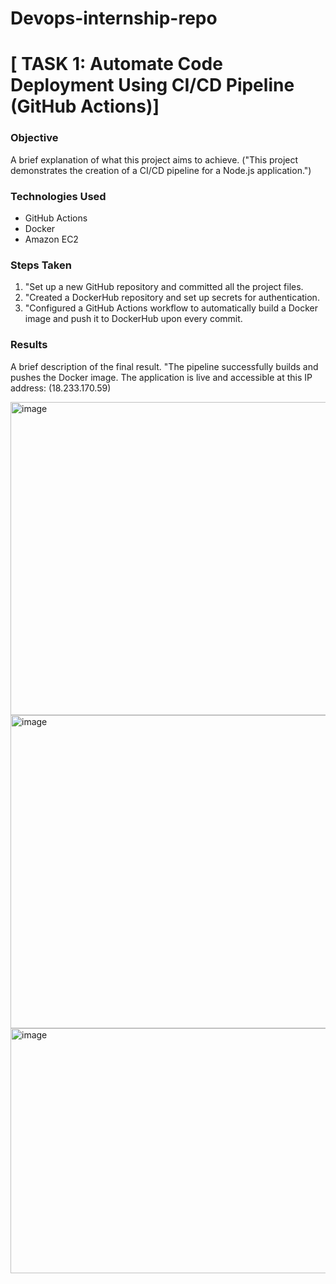 # Devops-internship-repo

# [ TASK 1: Automate Code Deployment Using CI/CD Pipeline (GitHub Actions)]

### Objective
A brief explanation of what this project aims to achieve.
("This project demonstrates the creation of a CI/CD pipeline for a Node.js application.")

### Technologies Used
* GitHub Actions
* Docker
* Amazon EC2

### Steps Taken
1. "Set up a new GitHub repository and committed all the project files.
2. "Created a DockerHub repository and set up secrets for authentication.
3. "Configured a GitHub Actions workflow to automatically build a Docker image and push it to DockerHub upon every commit.

### Results
A brief description of the final result.
"The pipeline successfully builds and pushes the Docker image. The application is live and accessible at this IP address: (18.233.170.59)


<img width="940" height="501" alt="image" src="https://github.com/user-attachments/assets/16201731-002d-4e8f-8413-88d10bb7d8c8" />

<img width="940" height="501" alt="image" src="https://github.com/user-attachments/assets/2415818e-ab10-4d07-be8b-79ffc89a0479" />

<img width="940" height="392" alt="image" src="https://github.com/user-attachments/assets/b256c66b-08e1-4e52-806a-912c435e19bc" />

